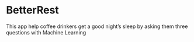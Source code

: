 # BetterRest
This app help coffee drinkers get a good night’s sleep by asking them three questions with Machine Learning

